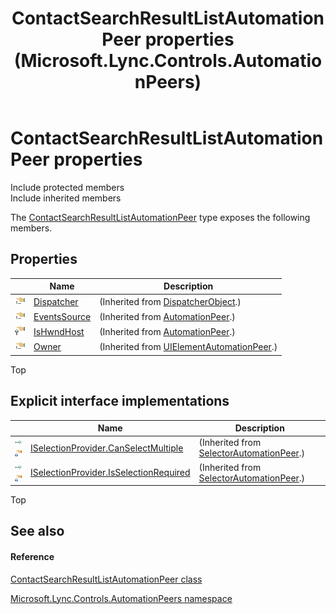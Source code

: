 ﻿---
title: ContactSearchResultListAutomationPeer properties (Microsoft.Lync.Controls.AutomationPeers)
TOCTitle: ContactSearchResultListAutomationPeer properties
ms:assetid: Properties.T:Microsoft.Lync.Controls.AutomationPeers.ContactSearchResultListAutomationPeer_DI_3_UC_OCS14MrefLyncWPF
ms:mtpsurl: https://msdn.microsoft.com/en-us/library/microsoft.lync.controls.automationpeers.contactsearchresultlistautomationpeer_di_3_uc_ocs14mreflyncwpf_properties(v=office.15)
ms:contentKeyID: 48591793
ms.date: 07/28/2014
mtps_version: v=office.15
---

# ContactSearchResultListAutomationPeer properties

Include protected members  
Include inherited members  

The [ContactSearchResultListAutomationPeer](contactsearchresultlistautomationpeer-class-microsoft-lync-controls-automationpeers_1.md) type exposes the following members.

## Properties

<table>
<thead>
<tr class="header">
<th> </th>
<th>Name</th>
<th>Description</th>
</tr>
</thead>
<tbody>
<tr class="odd">
<td><img src="images/JJ275421.pubproperty(Office.15).gif" title="Public property" alt="Public property" /></td>
<td><a href="http://msdn2.microsoft.com/en-us/library/ms605656">Dispatcher</a></td>
<td>(Inherited from <a href="http://msdn2.microsoft.com/en-us/library/ms615925">DispatcherObject</a>.)</td>
</tr>
<tr class="even">
<td><img src="images/JJ275421.pubproperty(Office.15).gif" title="Public property" alt="Public property" /></td>
<td><a href="http://msdn2.microsoft.com/en-us/library/ms591695">EventsSource</a></td>
<td>(Inherited from <a href="http://msdn2.microsoft.com/en-us/library/ms523415">AutomationPeer</a>.)</td>
</tr>
<tr class="odd">
<td><img src="images/Hh365114.protproperty(Office.15).gif" title="Protected property" alt="Protected property" /></td>
<td><a href="http://msdn2.microsoft.com/en-us/library/aa346691">IsHwndHost</a></td>
<td>(Inherited from <a href="http://msdn2.microsoft.com/en-us/library/ms523415">AutomationPeer</a>.)</td>
</tr>
<tr class="even">
<td><img src="images/JJ275421.pubproperty(Office.15).gif" title="Public property" alt="Public property" /></td>
<td><a href="http://msdn2.microsoft.com/en-us/library/ms591788">Owner</a></td>
<td>(Inherited from <a href="http://msdn2.microsoft.com/en-us/library/ms608014">UIElementAutomationPeer</a>.)</td>
</tr>
</tbody>
</table>


Top

## Explicit interface implementations

<table>
<thead>
<tr class="header">
<th> </th>
<th>Name</th>
<th>Description</th>
</tr>
</thead>
<tbody>
<tr class="odd">
<td><img src="images/Hh380353.pubinterface(Office.15).gif" title="Explicit interface implemetation" alt="Explicit interface implemetation" /><img src="images/Hh380196.privproperty(Office.15).gif" title="Private property" alt="Private property" /></td>
<td><a href="http://msdn2.microsoft.com/en-us/library/bb347012">ISelectionProvider.CanSelectMultiple</a></td>
<td>(Inherited from <a href="http://msdn2.microsoft.com/en-us/library/ms616272">SelectorAutomationPeer</a>.)</td>
</tr>
<tr class="even">
<td><img src="images/Hh380353.pubinterface(Office.15).gif" title="Explicit interface implemetation" alt="Explicit interface implemetation" /><img src="images/Hh380196.privproperty(Office.15).gif" title="Private property" alt="Private property" /></td>
<td><a href="http://msdn2.microsoft.com/en-us/library/bb505361">ISelectionProvider.IsSelectionRequired</a></td>
<td>(Inherited from <a href="http://msdn2.microsoft.com/en-us/library/ms616272">SelectorAutomationPeer</a>.)</td>
</tr>
</tbody>
</table>


Top

## See also

#### Reference

[ContactSearchResultListAutomationPeer class](contactsearchresultlistautomationpeer-class-microsoft-lync-controls-automationpeers_1.md)

[Microsoft.Lync.Controls.AutomationPeers namespace](microsoft-lync-controls-automationpeers-namespace_1.md)


